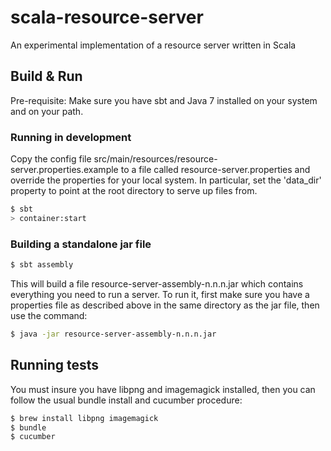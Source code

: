 # scala-resource-server

An experimental implementation of a resource server written in Scala

## Build & Run ##

Pre-requisite: Make sure you have sbt and Java 7 installed on your system and on your path.

### Running in development ###

Copy the config file src/main/resources/resource-server.properties.example to a file called resource-server.properties
and override the properties for your local system. In particular, set the 'data_dir' property to point at the root
directory to serve up files from.

```sh
$ sbt
> container:start
```

### Building a standalone jar file ###

```sh
$ sbt assembly
```

This will build a file resource-server-assembly-n.n.n.jar which contains everything you need to run a server. To run it, first
make sure you have a properties file as described above in the same directory as the jar file, then use the command:

```sh
$ java -jar resource-server-assembly-n.n.n.jar
```

## Running tests

You must insure you have libpng and imagemagick installed, then you can follow the usual bundle install and cucumber procedure:

```sh
$ brew install libpng imagemagick
$ bundle
$ cucumber
```
